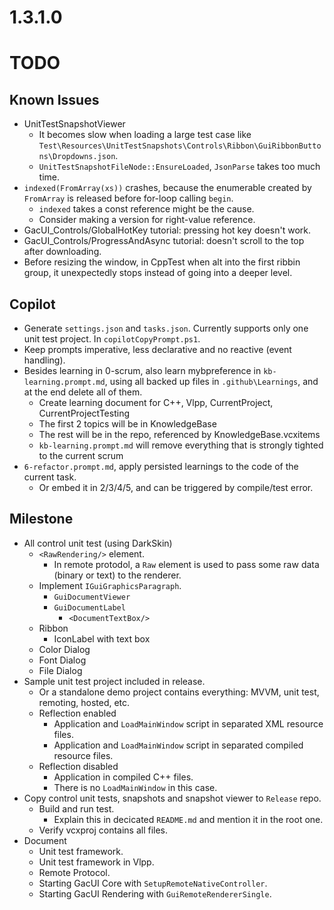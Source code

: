 # 1.3.1.0

# TODO

## Known Issues

- UnitTestSnapshotViewer
  - It becomes slow when loading a large test case like `Test\Resources\UnitTestSnapshots\Controls\Ribbon\GuiRibbonButtons\Dropdowns.json`.
  - `UnitTestSnapshotFileNode::EnsureLoaded`, `JsonParse` takes too much time.
- `indexed(FromArray(xs))` crashes, because the enumerable created by `FromArray` is released before for-loop calling `begin`.
  - `indexed` takes a const reference might be the cause.
  - Consider making a version for right-value reference.
- GacUI_Controls/GlobalHotKey tutorial: pressing hot key doesn't work.
- GacUI_Controls/ProgressAndAsync tutorial: doesn't scroll to the top after downloading.
- Before resizing the window, in CppTest when alt into the first ribbin group, it unexpectedly stops instead of going into a deeper level.

## Copilot

- Generate `settings.json` and `tasks.json`. Currently supports only one unit test project. In `copilotCopyPrompt.ps1`.
- Keep prompts imperative, less declarative and no reactive (event handling).
- Besides learning in 0-scrum, also learn mybpreference in `kb-learning.prompt.md`, using all backed up files in `.github\Learnings`, and at the end delete all of them.
  - Create learning document for C++, Vlpp, CurrentProject, CurrentProjectTesting
  - The first 2 topics will be in KnowledgeBase
  - The rest will be in the repo, referenced by KnowledgeBase.vcxitems
  - `kb-learning.prompt.md` will remove everything that is strongly tighted to the current scrum
- `6-refactor.prompt.md`, apply persisted learnings to the code of the current task.
  - Or embed it in 2/3/4/5, and can be triggered by compile/test error.

## Milestone

- All control unit test (using DarkSkin)
  - `<RawRendering/>` element.
    - In remote protodol, a `Raw` element is used to pass some raw data (binary or text) to the renderer.
  - Implement `IGuiGraphicsParagraph`.
    - `GuiDocumentViewer`
    - `GuiDocumentLabel`
      - `<DocumentTextBox/>`
  - Ribbon
    - IconLabel with text box
  - Color Dialog
  - Font Dialog
  - File Dialog
- Sample unit test project included in release.
  - Or a standalone demo project contains everything: MVVM, unit test, remoting, hosted, etc.
  - Reflection enabled
    - Application and `LoadMainWindow` script in separated XML resource files.
    - Application and `LoadMainWindow` script in separated compiled resource files.
  - Reflection disabled
    - Application in compiled C++ files.
    - There is no `LoadMainWindow` in this case.
- Copy control unit tests, snapshots and snapshot viewer to `Release` repo.
  - Build and run test.
    - Explain this in decicated `README.md` and mention it in the root one.
  - Verify vcxproj contains all files.
- Document
  - Unit test framework.
  - Unit test framework in Vlpp.
  - Remote Protocol.
  - Starting GacUI Core with `SetupRemoteNativeController`.
  - Starting GacUI Rendering with `GuiRemoteRendererSingle`.
